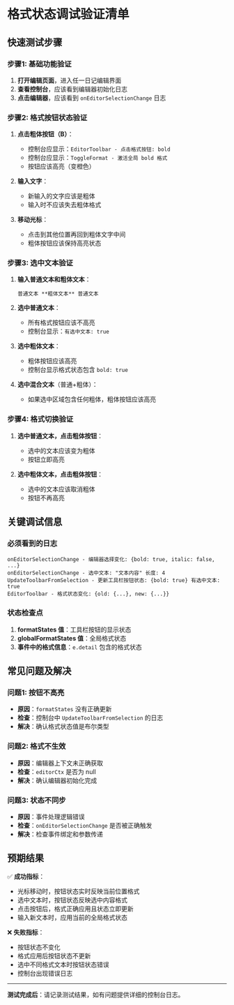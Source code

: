 # 格式状态调试验证清单

## 快速测试步骤

### 步骤1: 基础功能验证
1. **打开编辑页面**，进入任一日记编辑界面
2. **查看控制台**，应该看到编辑器初始化日志
3. **点击编辑器**，应该看到 `onEditorSelectionChange` 日志

### 步骤2: 格式按钮状态验证
1. **点击粗体按钮（B）**：
   - 控制台应显示：`EditorToolbar - 点击格式按钮: bold`
   - 控制台应显示：`ToggleFormat - 激活全局 bold 格式`
   - 按钮应该高亮（变橙色）

2. **输入文字**：
   - 新输入的文字应该是粗体
   - 输入时不应该失去粗体格式

3. **移动光标**：
   - 点击到其他位置再回到粗体文字中间
   - 粗体按钮应该保持高亮状态

### 步骤3: 选中文本验证
1. **输入普通文本和粗体文本**：
   ```
   普通文本 **粗体文本** 普通文本
   ```

2. **选中普通文本**：
   - 所有格式按钮应该不高亮
   - 控制台显示：`有选中文本: true`

3. **选中粗体文本**：
   - 粗体按钮应该高亮
   - 控制台显示格式状态包含 `bold: true`

4. **选中混合文本**（普通+粗体）：
   - 如果选中区域包含任何粗体，粗体按钮应该高亮

### 步骤4: 格式切换验证
1. **选中普通文本，点击粗体按钮**：
   - 选中的文本应该变为粗体
   - 按钮立即高亮

2. **选中粗体文本，点击粗体按钮**：
   - 选中的文本应该取消粗体
   - 按钮不再高亮

## 关键调试信息

### 必须看到的日志
```
onEditorSelectionChange - 编辑器选择变化: {bold: true, italic: false, ...}
onEditorSelectionChange - 选中文本: "文本内容" 长度: 4
UpdateToolbarFromSelection - 更新工具栏按钮状态: {bold: true} 有选中文本: true
EditorToolbar - 格式状态变化: {old: {...}, new: {...}}
```

### 状态检查点
1. **formatStates 值**：工具栏按钮的显示状态
2. **globalFormatStates 值**：全局格式状态
3. **事件中的格式信息**：`e.detail` 包含的格式状态

## 常见问题及解决

### 问题1: 按钮不高亮
- **原因**：`formatStates` 没有正确更新
- **检查**：控制台中 `UpdateToolbarFromSelection` 的日志
- **解决**：确认格式状态值是布尔类型

### 问题2: 格式不生效
- **原因**：编辑器上下文未正确获取
- **检查**：`editorCtx` 是否为 null
- **解决**：确认编辑器初始化完成

### 问题3: 状态不同步
- **原因**：事件处理逻辑错误
- **检查**：`onEditorSelectionChange` 是否被正确触发
- **解决**：检查事件绑定和参数传递

## 预期结果

✅ **成功指标**：
- 光标移动时，按钮状态实时反映当前位置格式
- 选中文本时，按钮状态反映选中内容格式
- 点击按钮后，格式正确应用且状态立即更新
- 输入新文本时，应用当前的全局格式状态

❌ **失败指标**：
- 按钮状态不变化
- 格式应用后按钮状态不更新  
- 选中不同格式文本时按钮状态错误
- 控制台出现错误日志

---

**测试完成后**：请记录测试结果，如有问题提供详细的控制台日志。